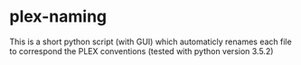 # plex-naming
This is a short python script (with GUI) which automaticly renames each file to correspond the PLEX conventions
(tested with python version 3.5.2)
